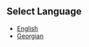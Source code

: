 ## Select Language

- [English](https://github.com/lukkshh/API-DOCS/blob/main/en.md)
- [Georgian](https://github.com/lukkshh/API-DOCS/blob/main/ge.md)
